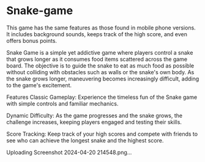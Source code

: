 # Snake-game
This game has the same features as those found in mobile phone versions. It includes background sounds, keeps track of the high score, and even offers bonus points.

Snake Game is a simple yet addictive game where players control a snake that grows longer as it consumes food items scattered across the game board. The objective is to guide the snake to eat as much food as possible without colliding with obstacles such as walls or the snake's own body. As the snake grows longer, maneuvering becomes increasingly difficult, adding to the game's excitement.

Features
Classic Gameplay: Experience the timeless fun of the Snake game with simple controls and familiar mechanics.

Dynamic Difficulty: As the game progresses and the snake grows, the challenge increases, keeping players engaged and testing their skills.

Score Tracking: Keep track of your high scores and compete with friends to see who can achieve the longest snake and the highest score.

Uploading Screenshot 2024-04-20 214548.png…
